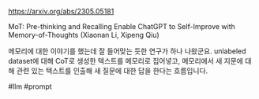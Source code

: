https://arxiv.org/abs/2305.05181

MoT: Pre-thinking and Recalling Enable ChatGPT to Self-Improve with Memory-of-Thoughts (Xiaonan Li, Xipeng Qiu)

메모리에 대한 이야기를 했는데 잘 들어맞는 듯한 연구가 하나 나왔군요. unlabeled dataset에 대해 CoT로 생성한 텍스트를 메모리로 집어넣고, 메모리에서 새 지문에 대해 관련 있는 텍스트를 인출해 새 질문에 대한 답을 한다는 흐름입니다.

#llm #prompt 